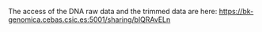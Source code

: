 The access of the DNA raw data and the trimmed data are here:
https://bk-genomica.cebas.csic.es:5001/sharing/blQRAvELn
